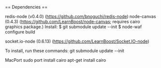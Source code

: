 
== Dependencies ==

redis-node (v0.4.0) (https://github.com/bnoguchi/redis-node)
node-canvas (0.4.3) (https://github.com/LearnBoost/node-canvas; requires cairo graphics package.)
	Install:
	$ git submodule update --init
	$ node-waf configure build
	
socket.io-node (0.6.13) (https://github.com/LearnBoost/Socket.IO-node)

To install, run these commands:
git submodule update --init

MacPort
sudo port install cairo
apt-get install cairo
